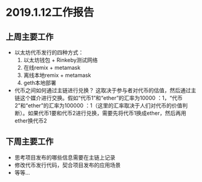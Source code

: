 # 2019.1.12工作报告

## 上周主要工作

- 以太坊代币发行的四种方式：
    1. 以太坊钱包 + Rinkeby测试网络
    2. 在线remix + metamask
    3. 离线本地remix + metamask
    4. geth本地部署
- 代币之间如何通过主链进行兑换？
    这取决于参与者对代币的估值，然后通过主链这个媒介进行交换。假如“代币1”和“ether”的汇率为10000 ：1，“代币2”和“ether”的汇率为100000 ：1（这里的汇率取决于人们对代币的价值判断）。如果代币1要和代币2进行兑换，需要先将代币1换成ether，然后再用ether换代币2

## 下周主要工作

- 思考项目发布的哪些信息需要在主链上记录
- 修改代币发行代码，契合项目发布的应用场景
- 等等...
